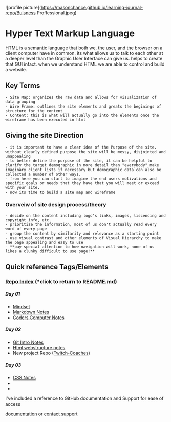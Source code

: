
![profile picture](https://masonchance.github.io/learning-journal-repo/Buisness Proffessional.jpeg)


# Hyper Text Markup Language

HTML is a semantic language that both we, the user, and the browser on a client computer have in common. its what allows us to talk to each other at a deeper level than the Graphic User Interface can give us. helps to create that GUI infact. when we understand HTML we are able to control and build a website. 

## Key Terms
    
    - Site Map: organizes the raw data and allows for visualization of data grouping
    - Wire Frame: outlines the site elements and greats the beginings of structure for the content
    - Content: this is what will actually go into the elements once the wireframe has been executed in html



## Giving the site Direction
    - it is important to have a clear idea of the Purpose of the site. without clearly defined purpose the site will be messy, disjointed and unappealing
    - to better define the purpose of the site, it can be helpful to clarify the target demographic in more detail than "everybody" make imaginary client lists if necessary but demographic data can also be collected a number of other ways. 
    - from here you can start to imagine the end users motivations and specific goals or needs that they have that you will meet or exceed with your site. 
    - now its time to build a site map and wireframe

### Overveiw of site design process/theory
    - decide on the content including logo's links, images, liscencing and copyright info, etc. 
    - prioritize the information, most of us don't actually read every word of every page
    - group the content by similarity and relevance as a starting point
    - use visual contrast and other elements of Visual Hierarchy to make the page appealing and easy to use
    - **pay special attention to how navigation will work, none of us likes a clunky difficult to use page!**
    

<!-- unordered list of notes including the importance of nesting-->

## Quick reference Tags/Elements





### [Repo Index](https://masonchance.github.io/learning-journal-repo/) (*click to return to README.md)

##### Day 01

- [Mindset](https://masonchance.github.io/learning-journal-repo/main-page)
- [Markdown Notes](https://masonchance.github.io/learning-journal-repo/markdown-notes/)
- [Coders Computer Notes](https://masonchance.github.io/learning-journal-repo/the-coders-computer-notes/)

##### Day 02
 - [Git Intro Notes](https://masonchance.github.io/learning-journal-repo/git-intro-notes/)
 - [Html webstructure notes](https://masonchance.github.io/learning-journal-repo/Html-webstructure-notes/)
 - New project Repo ([Twitch-Coaches](https://masonchance.github.io/twitch-coaches/))

##### Day 03
- [CSS Notes](https://masonchance.github.io/learning-journal-repo/css-notes/)
-
-

I've included a reference to GitHub documentation and Support for ease of access

[documentation](https://help.github.com/categories/github-pages-basics/) or [contact support](https://github.com/contact)